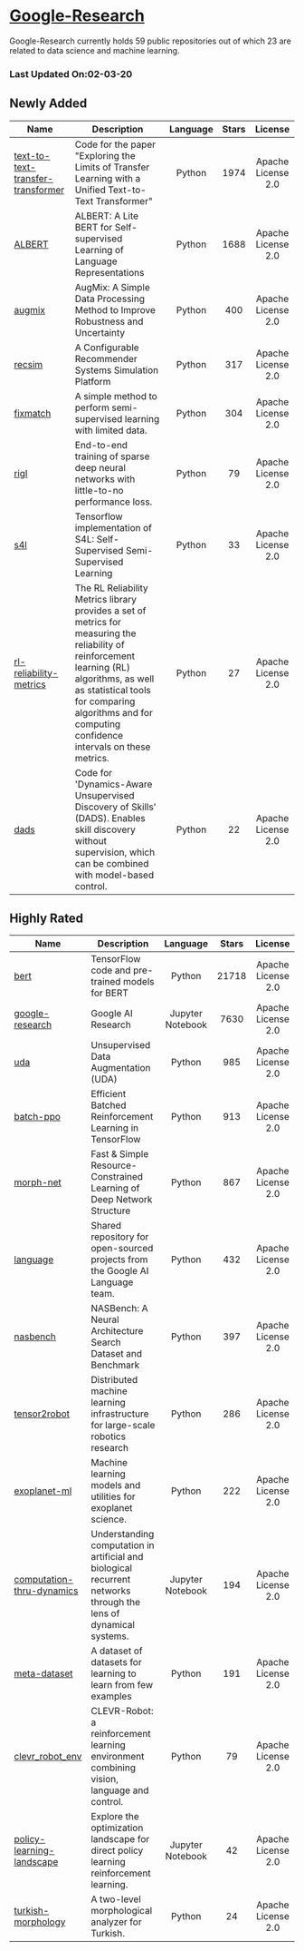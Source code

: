 # [Google-Research](https://github.com/google-research)

Google-Research currently holds 59 public repositories out of which 23 are related to data science and machine learning.

 ### Last Updated On:02-03-20

## Newly Added

| Name | Description | Language | Stars | License |
| ---- | ----------- | :--------: | :-----: | :-------: |
| [text-to-text-transfer-transformer](https://github.com/google-research/text-to-text-transfer-transformer) | Code for the paper "Exploring the Limits of Transfer Learning with a Unified Text-to-Text Transformer" | Python | 1974 | Apache License 2.0 |
| [ALBERT](https://github.com/google-research/ALBERT) | ALBERT: A Lite BERT for Self-supervised Learning of Language Representations | Python | 1688 | Apache License 2.0 |
| [augmix](https://github.com/google-research/augmix) | AugMix: A Simple Data Processing Method to Improve Robustness and Uncertainty | Python | 400 | Apache License 2.0 |
| [recsim](https://github.com/google-research/recsim) |  A Configurable Recommender Systems Simulation Platform | Python | 317 | Apache License 2.0 |
| [fixmatch](https://github.com/google-research/fixmatch) | A simple method to perform semi-supervised learning with limited data. | Python | 304 | Apache License 2.0 |
| [rigl](https://github.com/google-research/rigl) | End-to-end training of sparse deep neural networks with little-to-no performance loss.  | Python | 79 | Apache License 2.0 |
| [s4l](https://github.com/google-research/s4l) | Tensorflow implementation of S4L: Self-Supervised Semi-Supervised Learning | Python | 33 | Apache License 2.0 |
| [rl-reliability-metrics](https://github.com/google-research/rl-reliability-metrics) | The RL Reliability Metrics library provides a set of metrics for measuring the reliability of reinforcement learning (RL) algorithms, as well as statistical tools for comparing algorithms and for computing confidence intervals on these metrics. | Python | 27 | Apache License 2.0 |
| [dads](https://github.com/google-research/dads) | Code for 'Dynamics-Aware Unsupervised Discovery of Skills' (DADS). Enables skill discovery without supervision, which can be combined with model-based control.  | Python | 22 | Apache License 2.0 |

## Highly Rated

| Name | Description | Language | Stars | License |
| ---- | ----------- | :--------: | :-----: | :-------: |
 | [bert](https://github.com/google-research/bert) | TensorFlow code and pre-trained models for BERT | Python | 21718 | Apache License 2.0 |
| [google-research](https://github.com/google-research/google-research) | Google AI Research | Jupyter Notebook | 7630 | Apache License 2.0 |
| [uda](https://github.com/google-research/uda) | Unsupervised Data Augmentation (UDA) | Python | 985 | Apache License 2.0 |
| [batch-ppo](https://github.com/google-research/batch-ppo) | Efficient Batched Reinforcement Learning in TensorFlow | Python | 913 | Apache License 2.0 |
| [morph-net](https://github.com/google-research/morph-net) | Fast & Simple Resource-Constrained Learning of Deep Network Structure | Python | 867 | Apache License 2.0 |
| [language](https://github.com/google-research/language) | Shared repository for open-sourced projects from the Google AI Language team. | Python | 432 | Apache License 2.0 |
| [nasbench](https://github.com/google-research/nasbench) | NASBench: A Neural Architecture Search Dataset and Benchmark | Python | 397 | Apache License 2.0 |
| [tensor2robot](https://github.com/google-research/tensor2robot) | Distributed machine learning infrastructure for large-scale robotics research | Python | 286 | Apache License 2.0 |
| [exoplanet-ml](https://github.com/google-research/exoplanet-ml) | Machine learning models and utilities for exoplanet science. | Python | 222 | Apache License 2.0 |
| [computation-thru-dynamics](https://github.com/google-research/computation-thru-dynamics) | Understanding computation in artificial and biological recurrent networks through the lens of dynamical systems. | Jupyter Notebook | 194 | Apache License 2.0 |
| [meta-dataset](https://github.com/google-research/meta-dataset) | A dataset of datasets for learning to learn from few examples | Python | 191 | Apache License 2.0 |
| [clevr_robot_env](https://github.com/google-research/clevr_robot_env) | CLEVR-Robot: a reinforcement learning environment combining vision, language and control. | Python | 79 | Apache License 2.0 |
| [policy-learning-landscape](https://github.com/google-research/policy-learning-landscape) | Explore the optimization landscape for direct policy learning reinforcement learning. | Jupyter Notebook | 42 | Apache License 2.0 |
| [turkish-morphology](https://github.com/google-research/turkish-morphology) | A two-level morphological analyzer for Turkish. | Python | 24 | Apache License 2.0 |
